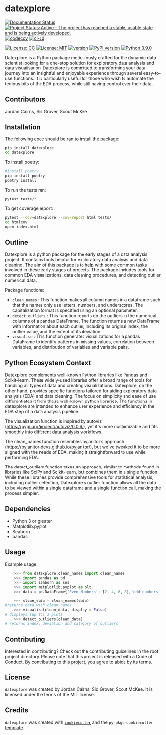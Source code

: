 # datexplore
[![Documentation Status](https://readthedocs.org/projects/datexplore/badge/?version=latest)](https://datexplore.readthedocs.io/en/latest/?badge=latest)
[![Project Status: Active – The project has reached a stable, usable state and is being actively developed.](https://www.repostatus.org/badges/latest/active.svg)](https://www.repostatus.org/#active)
[![codecov](https://codecov.io/gh/[UBC-MDS]/datexplore/branch/main/graph/badge.svg?token=ADDTOKENHEREWHOHASTHETOKEN)](https://codecov.io/gh/[UBC-MDS]/datexplore)
[![ci-cd](https://github.com/UBC-MDS/datexplore/actions/workflows/ci-cd.yml/badge.svg)](https://github.com/UBC-MDS/datexplore/actions/workflows/ci-cd.yml)

[![License: CC](https://img.shields.io/badge/License-CC-red.svg)](https://opensource.org/licenses/CC)
[![License: MIT](https://img.shields.io/badge/License-MIT-yellow.svg)](https://opensource.org/licenses/MIT)
[![version](https://img.shields.io/pypi/v/datexplore)](https://pypi.org/project/datexplore/)
[![PyPI version](https://badge.fury.io/py/datexplore.svg)](https://badge.fury.io/py/datexplore)
[![Python 3.9.0](https://img.shields.io/badge/python-3.12.0-green.svg)](https://www.python.org/downloads/release/python-3120/)



Datexplore is a Python package meticulously crafted for the dynamic data scientist looking for a one-stop solution for exploratory data analysis and data visualisation. Datexplore is committed to transforming your data journey into an insightful and enjoyable experience through several easy-to-use functions. It is particularly useful for those who wish to automate the tedious bits of the EDA process, while still having control over their data.

## Contributors

Jordan Cairns, Sid Grover, Scout McKee

## Installation

The following code should be ran to install the package: 
```bash
pip install datexplore
cd datexplore
```
To install poetry:
``` bash
#Install poetry
pip install poetry
poetry install
```
To run the tests run: 
``` bash
pytest tests/*
```

To get coverage report:
```bash
pytest --cov=datexplore --cov-report html tests/
cd htmlcov
open index.html
```
## Outline

Datexplore is a python package for the early stages of a data analysis project. It contains tools helpful for exploratory data analysis and data cleaning. The aim of this package is to help with some common tasks involved in these early stages of projects. The package includes tools for common EDA visualizations, data cleaning procedures, and detecting outlier numerical data.

Package functions:

-   `clean_names` : This function makes all column names in a dataframe such that the names only use letters, numbers, and underscores. The capitalization format is specified using an optional parameter.
-   `detect_outliers` : This function reports on the outliers in the numerical columns of a pandas DataFrame. The function returns a new DataFrame with information about each outlier, including its original index, the outlier value, and the extent of its deviation.
-   `visualise` : This function generates visualizations for a pandas DataFrame to identify patterns in missing values, correlation between variables, and distribution of variables and variable pairs.

## Python Ecosystem Context

Datexplore complements well-known Python libraries like Pandas and Scikit-learn. These widely-used libraries offer a broad range of tools for handling all types of data and creating visualizations. Datexplore, on the other hand, provides specific functions tailored for aiding exploratory data analysis (EDA) and data cleaning. The focus on simplicity and ease of use differentiates it from these well-known python libraries. The functions in datexplore are intended to enhance user experience and efficiency in the EDA step of a data analysis pipeline.

The visualization function is inspired by autoviz 
(https://pypi.org/project/autoviz/0.0.6/), yet it's more customizable and fits smoothly into different data analysis workflows.

The clean_names function resembles pyjanitor’s approach 
(https://pyjanitor-devs.github.io/pyjanitor/), but we've tweaked it to be more aligned with the needs of EDA, making it straightforward to use while performing EDA.

The detect_outliers function takes an approach, similar to methods found in libraries like SciPy and Scikit-learn, but combines them in a single function. While these libraries provide comprehensive tools for statistical analysis, including outlier detection, Datexplore's outlier function allows all the data to be viewed within a single dataframe and a single function call, making the process simpler.

## Dependencies

* Python 3 or greater
* Matplotlib.pyplot
* Seaborn
* pandas

## Usage

Example usage:
```python
    >>> from datexplore.clean_names import clean_names
    >>> import pandas as pd
    >>> import seaborn as sns
    >>> import matplotlib.pyplot as plt
    >>> data = pd.DataFrame{'Even Numbers': [2, 4, 6, 8],'odd numbers': [1, 3, 5, 7]}
```
```python
    >>> clean_data = clean_names(data)
#returns data with clean names
    >>> visualise(clean_data, display = False)
# displays (up to) 3 plots
    >>> detect_outliers(clean_data)
# returns index, deviation and category of outliers
```

## Contributing

Interested in contributing? Check out the contributing guidelines in the root project directory. Please note that this project is released with a Code of Conduct. By contributing to this project, you agree to abide by its terms.

## License

`datexplore` was created by Jordan Cairns, Sid Grover, Scout McKee. It is licensed under the terms of the MIT license.

## Credits

`datexplore` was created with [`cookiecutter`](https://cookiecutter.readthedocs.io/en/latest/) and the `py-pkgs-cookiecutter` [template](https://github.com/py-pkgs/py-pkgs-cookiecutter).
